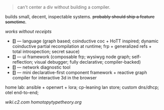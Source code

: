 > can't center a div without building a compiler.

builds small, decent, inspectable systems. ~~probably should ship a feature sometime~~.

_works without receipts_
- **[]** — language (graph based; coinductive coc + HoTT inspired; dynamic coinductive partial recompilation at runtime; frp + generalized refs + total introspection; secret sauce)
- **[]** — ui framework (composable frp; wysiwyg node graph; self-reflection; visual debugger; fully declarative; compiler-backed)
- **[]** — network diagnostic tool
- **[]** — mini declarative-first component framework + reactive graph compiler for interactive 3d in the browser

home lab: ansible + openwrt + lora; cp-leaning lan store; custom dns/dhcp; otel end-to-end;

_wiki.c2.com_
_homotopytypetheory.org_
